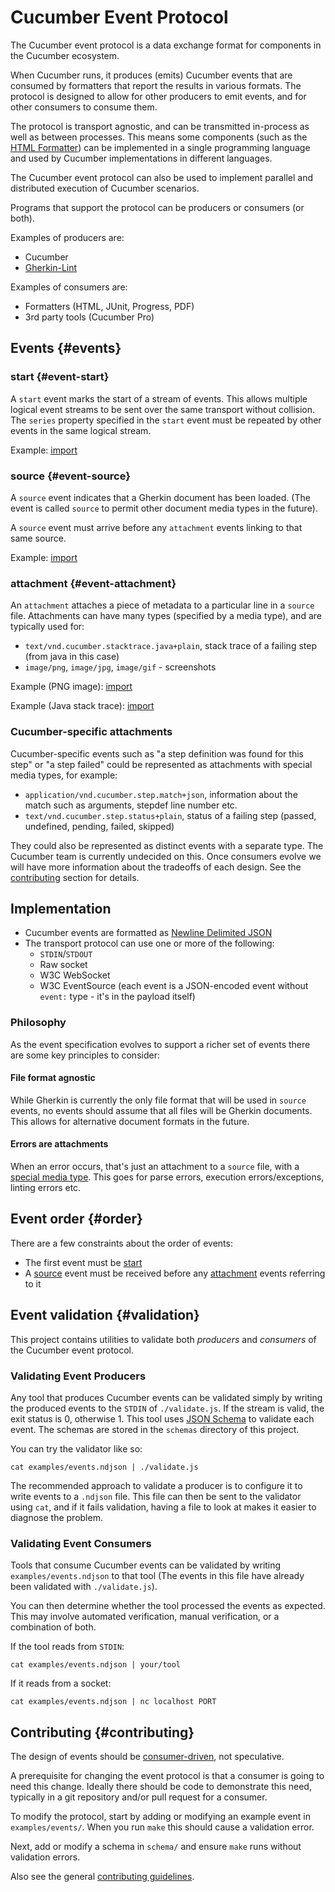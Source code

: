 # Cucumber Event Protocol

The Cucumber event protocol is a data exchange format for components in the
Cucumber ecosystem.

When Cucumber runs, it produces (emits) Cucumber events that are consumed by
formatters that report the results in various formats. The protocol is designed
to allow for other producers to emit events, and for other consumers to consume
them.

The protocol is transport agnostic, and can be transmitted in-process as well as
between processes. This means some components (such as the [HTML Formatter](../html-formatter/README.md))
can be implemented in a single programming language and used by Cucumber
implementations in different languages.

The Cucumber event protocol can also be used to implement parallel and distributed
execution of Cucumber scenarios.

Programs that support the protocol can be producers or consumers (or both).

Examples of producers are:

* Cucumber
* [Gherkin-Lint](../gherkin-lint/README.md)

Examples of consumers are:
* Formatters (HTML, JUnit, Progress, PDF)
* 3rd party tools (Cucumber Pro)

## Events {#events}

### start {#event-start}

A `start` event marks the start of a stream of events. This allows multiple logical
event streams to be sent over the same transport without collision. The `series`
property specified in the `start` event must be repeated by other events in the same
logical stream.

Example:
[import](examples/events/001_start.json)

### source {#event-source}

A `source` event indicates that a Gherkin document has been loaded. (The event is
called `source` to permit other document media types in the future).

A `source` event must arrive before any `attachment` events linking to that same source.

Example:
[import](examples/events/002_source.json)

### attachment {#event-attachment}

An `attachment` attaches a piece of metadata to a particular line in a `source` file.
Attachments can have many types (specified by a media type), and are typically used for:

* `text/vnd.cucumber.stacktrace.java+plain`, stack trace of a failing step (from java in this case)
* `image/png`, `image/jpg`, `image/gif` - screenshots

Example (PNG image):
[import](examples/events/003_attachment-png-embedded.json)

Example (Java stack trace):
[import](examples/events/004_attachment-stacktrace.json)

### Cucumber-specific attachments

Cucumber-specific events such as "a step definition was found for this step" or
"a step failed" could be represented as attachments with special media types, for example:

* `application/vnd.cucumber.step.match+json`, information about the match such as arguments, stepdef line number etc.
* `text/vnd.cucumber.step.status+plain`, status of a failing step (passed, undefined, pending, failed, skipped)

They could also be represented as distinct events with a separate type. The Cucumber team
is currently undecided on this. Once consumers evolve we will have more information about
the tradeoffs of each design. See the [contributing](#contributing) section for details.

## Implementation

* Cucumber events are formatted as [Newline Delimited JSON](http://ndjson.org)
* The transport protocol can use one or more of the following:
  * `STDIN`/`STDOUT`
  * Raw socket
  * W3C WebSocket
  * W3C EventSource (each event is a JSON-encoded event without `event:` type - it's in the payload itself)

### Philosophy

As the event specification evolves to support a richer set of events there are some
key principles to consider:

#### File format agnostic

While Gherkin is currently the only file format that will be used in `source`
events, no events should assume that all files will be Gherkin documents. This
allows for alternative document formats in the future.

#### Errors are attachments

When an error occurs, that's just an attachment to a `source` file, with a [special
media type](#event-attachment). This goes for parse errors, execution errors/exceptions, linting
errors etc.

## Event order {#order}

There are a few constraints about the order of events:

* The first event must be [start](#start)
* A [source](#event-source) event must be received before any
  [attachment](#event-attachment) events referring to it

## Event validation {#validation}

This project contains utilities to validate both *producers* and *consumers* of
the Cucumber event protocol.

### Validating Event Producers

Any tool that produces Cucumber events can be validated simply by writing the
produced events to the `STDIN` of `./validate.js`. If the stream is valid, the
exit status is 0, otherwise 1. This tool uses [JSON Schema](http://json-schema.org/)
to validate each event. The schemas are stored in the `schemas` directory of this
project.

You can try the validator like so:

    cat examples/events.ndjson | ./validate.js

The recommended approach to validate a producer is to configure it to write events to a
`.ndjson` file. This file can then be sent to the validator using `cat`, and
if it fails validation, having a file to look at makes it easier to diagnose
the problem.

### Validating Event Consumers

Tools that consume Cucumber events can be validated by writing
`examples/events.ndjson` to that tool (The events in this file have already been
validated with `./validate.js`).

You can then determine whether the tool processed the events as expected. This
may involve automated verification, manual verification, or a combination of both.

If the tool reads from `STDIN`:

    cat examples/events.ndjson | your/tool

If it reads from a socket:

    cat examples/events.ndjson | nc localhost PORT

## Contributing {#contributing}

The design of events should be
[consumer-driven](http://www.martinfowler.com/articles/consumerDrivenContracts.html),
not speculative.

A prerequisite for changing the event protocol is that a consumer is
going to need this change. Ideally there should be code to demonstrate this need,
typically in a git repository and/or pull request for a consumer.

To modify the protocol, start by adding or modifying an example event in `examples/events/`.
When you run `make` this should cause a validation error.

Next, add or modify a schema in `schema/` and ensure `make` runs without validation errors.

Also see the general [contributing guidelines](../CONTRIBUTING.md).
